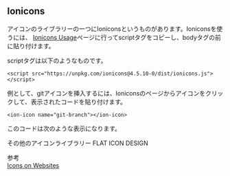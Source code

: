 ## Ionicons 
アイコンのライブラリーの一つにIoniconsというものがあります。Ioniconsを使うには、
[Ionicons Usage](https://ionicons.com/usage)ページに行ってscriptタグをコピーし、bodyタグの前に貼り付けます。  

scriptタグは以下のようなものです。
```
<script src="https://unpkg.com/ionicons@4.5.10-0/dist/ionicons.js"></script>
```

例として、gitアイコンを挿入するには、Ioniconsのページからアイコンをクリックして、表示されたコードを貼り付けます。
```
<ion-icon name="git-branch"></ion-icon>
```
このコードは次のような表示になります。　　
<ion-icon name="git-branch"></ion-icon> 

その他のアイコンライブラリー
FLAT ICON DESIGN

参考  
[Icons on Websites](https://code.makery.ch/library/more-html-css/icons/)
